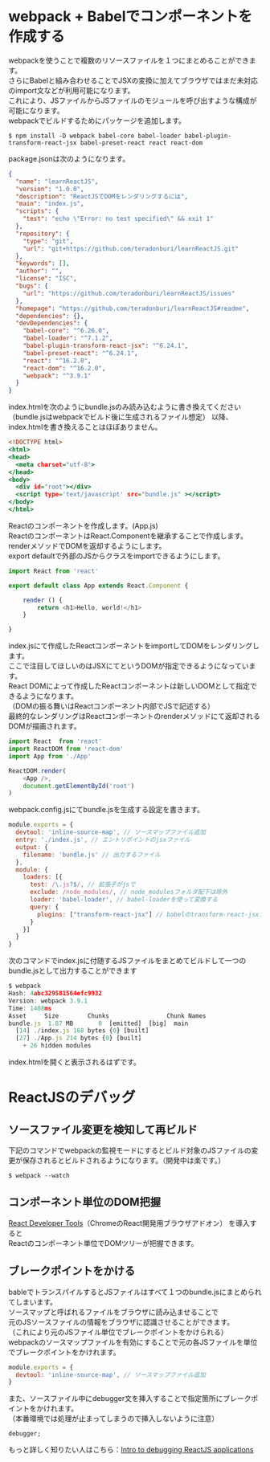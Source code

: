 # webpack + Babelでコンポーネントを作成する

webpackを使うことで複数のリソースファイルを１つにまとめることができます。  
さらにBabelと組み合わせることでJSXの変換に加えてブラウザではまだ未対応のimport文などが利用可能になります。  
これにより、JSファイルからJSファイルのモジュールを呼び出すような構成が可能になります。  
webpackでビルドするためにパッケージを追加します。  

```
$ npm install -D webpack babel-core babel-loader babel-plugin-transform-react-jsx babel-preset-react react react-dom
```

package.jsonは次のようになります。

```package.json
{
  "name": "learnReactJS",
  "version": "1.0.0",
  "description": "ReactJSでDOMをレンダリングするには",
  "main": "index.js",
  "scripts": {
    "test": "echo \"Error: no test specified\" && exit 1"
  },
  "repository": {
    "type": "git",
    "url": "git+https://github.com/teradonburi/learnReactJS.git"
  },
  "keywords": [],
  "author": "",
  "license": "ISC",
  "bugs": {
    "url": "https://github.com/teradonburi/learnReactJS/issues"
  },
  "homepage": "https://github.com/teradonburi/learnReactJS#readme",
  "dependencies": {},
  "devDependencies": {
    "babel-core": "^6.26.0",
    "babel-loader": "^7.1.2",
    "babel-plugin-transform-react-jsx": "^6.24.1",
    "babel-preset-react": "^6.24.1",
    "react": "^16.2.0",
    "react-dom": "^16.2.0",
    "webpack": "^3.9.1"
  }
}
```

index.htmlを次のようにbundle.jsのみ読み込むように書き換えてください
（bundle.jsはwebpackでビルド後に生成されるファイル想定）
以降、index.htmlを書き換えることはほぼありません。

```index.html
<!DOCTYPE html>
<html>
<head>
  <meta charset="utf-8">
</head>
<body>
  <div id="root"></div>
  <script type='text/javascript' src="bundle.js" ></script>
</body>
</html>
```

Reactのコンポーネントを作成します。(App.js)  
ReactのコンポーネントはReact.Componentを継承することで作成します。  
renderメソッドでDOMを返却するようにします。  
export defaultで外部のJSからクラスをimportできるようにします。  

```App.js
import React from 'react'

export default class App extends React.Component {

    render () {
        return <h1>Hello, world!</h1>
    }

}
```

index.jsにて作成したReactコンポーネントをimportしてDOMをレンダリングします。  
ここで注目してほしいのはJSXにて<App />というDOMが指定できるようになっています。  
React DOMによって作成したReactコンポーネントは新しいDOMとして指定できるようになります。  
（DOMの振る舞いはReactコンポーネント内部でJSで記述する）  
最終的なレンダリングはReactコンポーネントのrenderメソッドにて返却されるDOMが描画されます。  

```index.js
import React  from 'react'
import ReactDOM from 'react-dom'
import App from './App'

ReactDOM.render(
    <App />,
    document.getElementById('root')
)
```

webpack.config.jsにてbundle.jsを生成する設定を書きます。

```webpack.config.js
module.exports = {
  devtool: 'inline-source-map', // ソースマップファイル追加 
  entry: './index.js', // エントリポイントのjsxファイル
  output: {
    filename: 'bundle.js' // 出力するファイル
  },
  module: {
    loaders: [{
      test: /\.js?$/, // 拡張子がjsで
      exclude: /node_modules/, // node_modulesフォルダ配下は除外
      loader: 'babel-loader', // babel-loaderを使って変換する
      query: {
        plugins: ["transform-react-jsx"] // babelのtransform-react-jsxプラグインを使ってjsxを変換
      }
    }]
  }
}
```

次のコマンドでindex.jsに付随するJSファイルをまとめてビルドして一つのbundle.jsとして出力することができます

```webpack.config.js
$ webpack
Hash: 4abc329581564efc9932
Version: webpack 3.9.1
Time: 1408ms
Asset     Size        Chunks                Chunk Names
bundle.js  1.87 MB       0  [emitted]  [big]  main
  [14] ./index.js 168 bytes {0} [built]
  [27] ./App.js 214 bytes {0} [built]
    + 26 hidden modules
```

index.htmlを開くと表示されるはずです。

# ReactJSのデバッグ

## ソースファイル変更を検知して再ビルド

下記のコマンドでwebpackの監視モードにするとビルド対象のJSファイルの変更が保存されるとビルドされるようになります。（開発中は楽です。）

```
$ webpack --watch
```

## コンポーネント単位のDOM把握

[React Developer Tools](https://chrome.google.com/webstore/detail/react-developer-tools/fmkadmapgofadopljbjfkapdkoienihi?hl=ja)（ChromeのReact開発用ブラウザアドオン）
を導入すると  
Reactのコンポーネント単位でDOMツリーが把握できます。  

## ブレークポイントをかける
  
bableでトランスパイルするとJSファイルはすべて１つのbundle.jsにまとめられてしまいます。  
ソースマップと呼ばれるファイルをブラウザに読み込ませることで  
元のJSソースファイルの情報をブラウザに認識させることができます。  
（これにより元のJSファイル単位でブレークポイントをかけられる）  
webpackのソースマップファイルを有効にすることで元の各JSファイルを単位でブレークポイントをかけれます。

```webpack.config.js
module.exports = {
  devtool: 'inline-source-map', // ソースマップファイル追加 
}
```

また、ソースファイル中にdebugger文を挿入することで指定箇所にブレークポイントをかけれます。  
（本番環境では処理が止まってしまうので挿入しないように注意）  

```
debugger;
```


もっと詳しく知りたい人はこちら：[Intro to debugging ReactJS applications](https://medium.com/@baphemot/intro-to-debugging-reactjs-applications-67cf7a50b3dd)